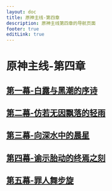 ```yaml
---
layout: doc
title: 原神主线-第四章
description: 原神主线第四章的导航页面
footer: true
editLink: true
---
```


# 原神主线-第四章

## [第一幕-白露与黑潮的序诗](act-1)

## [第二幕-仿若无因飘落的轻雨](act-2)

## [第三幕-向深水中的晨星](act-3)

## [第四幕-谕示胎动的终焉之刻](act-4)

## [第五幕-罪人舞步旋](act-5)
